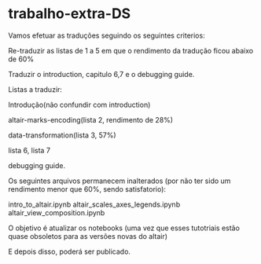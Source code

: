 # trabalho-extra-DS

Vamos efetuar as traduções seguindo os seguintes criterios:

Re-traduzir as listas de 1 a 5 em que o rendimento da tradução ficou abaixo de 60%

Traduzir o introduction, capitulo 6,7 e o debugging guide.


Listas a traduzir:

Introdução(não confundir com introduction)

altair-marks-encoding(lista 2, rendimento de 28%)

data-transformation(lista 3, 57%)

lista 6, lista 7

debugging guide.


Os seguintes arquivos permanecem inalterados (por não ter sido um rendimento menor que 60%, sendo satisfatorio):

intro_to_altair.ipynb
altair_scales_axes_legends.ipynb
altair_view_composition.ipynb

O objetivo é atualizar os notebooks (uma vez que esses tutotriais estão quase obsoletos para as versões novas do altair)

E depois disso, poderá ser publicado.
